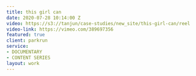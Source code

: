 ```yaml
---
title: this girl can
date: 2020-07-28 10:14:00 Z
video: https://s3://tanjun/case-studies/new_site/this-girl-can/reel
video-link: https://vimeo.com/389697356
featured: true
client: parkrun
service:
- DOCUMENTARY
- CONTENT SERIES
layout: work
---
```


